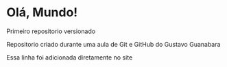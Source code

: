 # Olá, Mundo!
 Primeiro repositorio versionado

 Repositorio criado durante uma aula de Git e GitHub do Gustavo Guanabara

Essa linha foi adicionada diretamente no site

